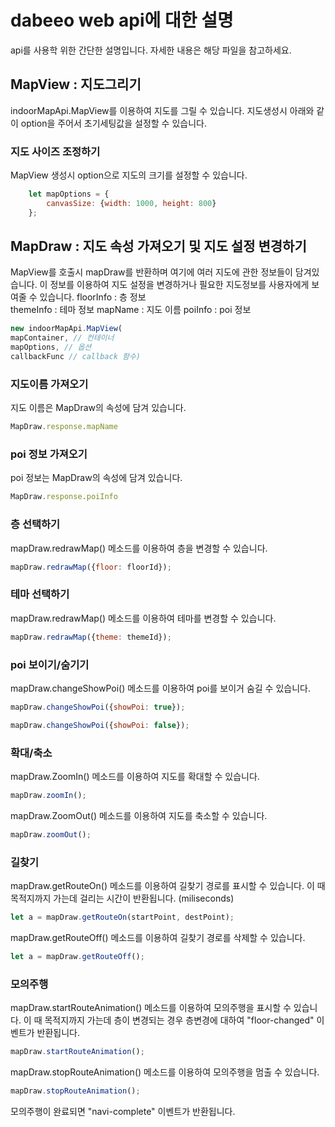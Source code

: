 # dabeeo web api에 대한 설명
api를 사용학 위한 간단한 설명입니다. 자세한 내용은 해당 파일을 참고하세요. 

## MapView : 지도그리기
indoorMapApi.MapView를 이용하여 지도를 그릴 수 있습니다. 
지도생성시 아래와 같이 option을 주어서 초기세팅값을 설정할 수 있습니다. 

### 지도 사이즈 조정하기
MapView 생성시 option으로 지도의 크기를 설정할 수 있습니다. 
~~~javascript
    let mapOptions = {
        canvasSize: {width: 1000, height: 800}
    };
~~~


## MapDraw : 지도 속성 가져오기 및 지도 설정 변경하기
MapView를 호출시 mapDraw를 반환하며 여기에 여러 지도에 관한 정보들이 담겨있습니다. 이 정보를 이용하여 지도 설정을 변경하거나 필요한 지도정보를 사용자에게 보여줄 수 있습니다. 
floorInfo : 층 정보  
themeInfo : 테마 정보
mapName  : 지도 이름
poiInfo  : poi 정보 
~~~javascript
new indoorMapApi.MapView(
mapContainer, // 컨테이너
mapOptions, // 옵션
callbackFunc // callback 함수)
~~~


### 지도이름 가져오기  
지도 이름은 MapDraw의 속성에 담겨 있습니다. 
~~~javascript
MapDraw.response.mapName
~~~

### poi 정보 가져오기   
poi 정보는 MapDraw의 속성에 담겨 있습니다. 
~~~javascript
MapDraw.response.poiInfo
~~~



### 층 선택하기     
mapDraw.redrawMap() 메소드를 이용하여 층을 변경할 수 있습니다. 
~~~javascript
mapDraw.redrawMap({floor: floorId});
~~~

### 테마 선택하기  
mapDraw.redrawMap() 메소드를 이용하여 테마를 변경할 수 있습니다. 
~~~javascript
mapDraw.redrawMap({theme: themeId});
~~~
### poi 보이기/숨기기  
mapDraw.changeShowPoi() 메소드를 이용하여 poi를 보이거 숨길 수 있습니다. 

~~~javascript
mapDraw.changeShowPoi({showPoi: true});
~~~
~~~javascript
mapDraw.changeShowPoi({showPoi: false});
~~~

### 확대/축소   
mapDraw.ZoomIn() 메소드를 이용하여 지도를 확대할 수 있습니다. 

~~~javascript
mapDraw.zoomIn();
~~~
mapDraw.ZoomOut() 메소드를 이용하여 지도를 축소할 수 있습니다. 
~~~javascript
mapDraw.zoomOut();
~~~

### 길찾기  
mapDraw.getRouteOn() 메소드를 이용하여 길찾기 경로를 표시할 수 있습니다.
이 때 목적지까지 가는데 걸리는 시간이 반환됩니다. (miliseconds)
~~~javascript
let a = mapDraw.getRouteOn(startPoint, destPoint);
~~~
mapDraw.getRouteOff() 메소드를 이용하여 길찾기 경로를 삭제할 수 있습니다. 
~~~javascript
let a = mapDraw.getRouteOff();
~~~

### 모의주행  
mapDraw.startRouteAnimation() 메소드를 이용하여 모의주행을 표시할 수 있습니다.
이 때 목적지까지 가는데 층이 변경되는 경우 층변경에 대하여 "floor-changed" 이벤트가 반환됩니다. 
~~~javascript
mapDraw.startRouteAnimation();
~~~
mapDraw.stopRouteAnimation() 메소드를 이용하여 모의주행을 멈출 수 있습니다. 
~~~javascript
mapDraw.stopRouteAnimation();
~~~
모의주행이 완료되면 "navi-complete" 이벤트가 반환됩니다. 


